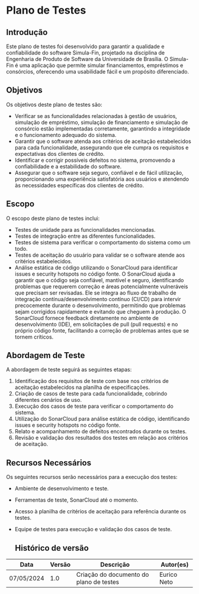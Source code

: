 # Plano de Testes

## Introdução
Este plano de testes foi desenvolvido para garantir a qualidade e confiabilidade do software Simula-Fin, projetado na disciplina de Engenharia de Produto de Software da Universidade de Brasília. O Simula-Fin é uma aplicação que permite simular financiamentos, empréstimos e consórcios, oferecendo uma usabilidade fácil e um propósito diferenciado.

## Objetivos
Os objetivos deste plano de testes são:
- Verificar se as funcionalidades relacionadas à gestão de usuários, simulação de empréstimo, simulação de financiamento e simulação de consórcio estão implementadas corretamente, garantindo a integridade e o funcionamento adequado do sistema.
- Garantir que o software atenda aos critérios de aceitação estabelecidos para cada funcionalidade, assegurando que ele cumpra os requisitos e expectativas dos clientes de crédito.
- Identificar e corrigir possíveis defeitos no sistema, promovendo a confiabilidade e a estabilidade do software.
- Assegurar que o software seja seguro, confiável e de fácil utilização, proporcionando uma experiência satisfatória aos usuários e atendendo às necessidades específicas dos clientes de crédito.

## Escopo
O escopo deste plano de testes inclui:
- Testes de unidade para as funcionalidades mencionadas.
- Testes de integração entre as diferentes funcionalidades.
- Testes de sistema para verificar o comportamento do sistema como um todo.
- Testes de aceitação do usuário para validar se o software atende aos critérios estabelecidos.
- Análise estática de código utilizando o SonarCloud para identificar issues e security hotspots no código fonte. O SonarCloud ajuda a garantir que o código seja confiável, mantível e seguro, identificando problemas que requerem correção e áreas potencialmente vulneráveis que precisam ser revisadas. Ele se integra ao fluxo de trabalho de integração contínua/desenvolvimento contínuo (CI/CD) para intervir precocemente durante o desenvolvimento, permitindo que problemas sejam corrigidos rapidamente e evitando que cheguem à produção. O SonarCloud fornece feedback diretamente no ambiente de desenvolvimento (IDE), em solicitações de pull (pull requests) e no próprio código fonte, facilitando a correção de problemas antes que se tornem críticos.

## Abordagem de Teste
A abordagem de teste seguirá as seguintes etapas:
1. Identificação dos requisitos de teste com base nos critérios de aceitação estabelecidos na planilha de especificações.
2. Criação de casos de teste para cada funcionalidade, cobrindo diferentes cenários de uso.
3. Execução dos casos de teste para verificar o comportamento do sistema.
4. Utilização do SonarCloud para análise estática de código, identificando issues e security hotspots no código fonte.
5. Relato e acompanhamento de defeitos encontrados durante os testes.
6. Revisão e validação dos resultados dos testes em relação aos critérios de aceitação.

## Recursos Necessários
Os seguintes recursos serão necessários para a execução dos testes:
- Ambiente de desenvolvimento e teste.
- Ferramentas de teste, SonarCloud até o momento.
- Acesso à planilha de critérios de aceitação para referência durante os testes.
- Equipe de testes para execução e validação dos casos de teste.

  ## Histórico de versão

| Data | Versão | Descrição | Autor(es) |
| ---- | ------ | --------- | --------- |
| 07/05/2024 | 1.0 | Criação do documento do plano de testes | Eurico Neto |
